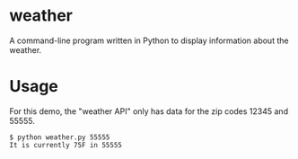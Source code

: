 # weather
A command-line program written in Python to display information about the weather.

# Usage
For this demo, the "weather API" only has data for the zip codes 12345 and 55555.
```
$ python weather.py 55555
It is currently 75F in 55555
```
